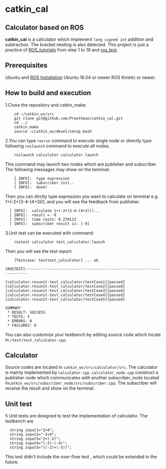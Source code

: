 # catkin_cal

## Calculator based on ROS
  **catkin_cal** is a calculator which implement `long signed int` addition and subtraction. The bracket nesting is also detected. This project is just a practice of [ROS_tutorials](http://wiki.ros.org/ROS/Tutorials) from step 1 to 16 and [ros_test](http://wiki.ros.org/rostest).
  
  
## Prerequisites
 Ubuntu and [ROS Installation](http://wiki.ros.org/melodic/Installation) Ubuntu 16.04 or newer ROS Kinetic or newer. 

## How to build and execution
1.Clone the repository and catkin_make:
```
    cd ~/catkin_ws/src
    git clone git@github.com:Proothean/catkin_cal.git
    cd ../
    catkin_make
    source ~/catkin_ws/devel/setup.bash
```
2.You can type `rosrun` command to execute single node or directly type following `roslaunch` command to execute all nodes.
```
    roslaunch calculator calculator.launch 
```
This command may launch two nodes which are publisher and subscriber. The following messages may show on the terminal:
```
    [ INFO]:  type expression
    [ INFO]:  subscriber init..
    [ INFO]:  done!  
```
Then you can dirctly type expression you want to calculate on terminal e.g. 1+(-2+(3-4-(4+3))), and you will see the feedback from publisher.
```
  [ INFO]:  calculate 1+(-2+(3-4-(4+3)))...
  [ INFO]:  result = -9
  [ INFO]:  time costs: 0.270113
  [ INFO]:  subscriber result is: [-9]
```
3.Unit test can be executed with command:
```
    rostest calculator test_calculator.launch 
```
Then you will see the test report:
```
    [Testcase: testtest_calculator] ... ok

[ROSTEST]-----------------------------------------------------------------------

[calculator.rosunit-test_calculator/testCase1][passed]
[calculator.rosunit-test_calculator/testCase2][passed]
[calculator.rosunit-test_calculator/testCase3][passed]
[calculator.rosunit-test_calculator/testCase4][passed]
[calculator.rosunit-test_calculator/testCase5][passed]

SUMMARY
 * RESULT: SUCCESS
 * TESTS: 5
 * ERRORS: 0
 * FAILURES: 0
```
You can also customize your testbench by editing source code which locate in `/test/test_calculator.cpp`.
## Calculator
  Source codes are located in `catkin_ws/src/calculator/src`. The calculator is mainly implemented by `calculator.cpp`. `calculator_node.cpp` construct a publisher node which communicates with another subscriber_node located in`catkin_ws/src/subscriber_node/src/subscriber.cpp`. The subscriber will receive the result and show on the terminal.

## Unit test
  5 Unit tests are designed to test the implementation of calculator. The testbench are 
  ```
    string input1="2+4";
    string input2="-2+4";
    string input3="2+(-2)";
    string input4="(-2)-(-4)";
    string input5="((-2)+(-5))";
  ```
This test didn't include the over-flow test , which could be extended in the future.
